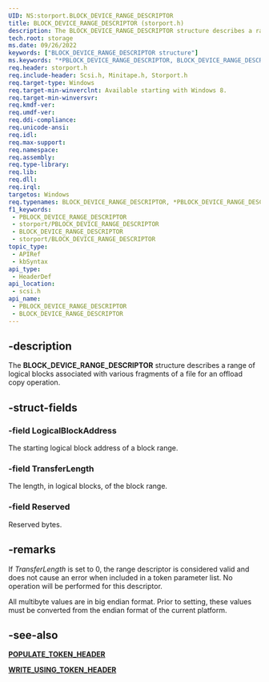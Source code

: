 ```yaml
---
UID: NS:storport.BLOCK_DEVICE_RANGE_DESCRIPTOR
title: BLOCK_DEVICE_RANGE_DESCRIPTOR (storport.h)
description: The BLOCK_DEVICE_RANGE_DESCRIPTOR structure describes a range of logical blocks associated with various fragments of a file for an offload copy operation.
tech.root: storage
ms.date: 09/26/2022
keywords: ["BLOCK_DEVICE_RANGE_DESCRIPTOR structure"]
ms.keywords: "*PBLOCK_DEVICE_RANGE_DESCRIPTOR, BLOCK_DEVICE_RANGE_DESCRIPTOR, BLOCK_DEVICE_RANGE_DESCRIPTOR structure [Storage Devices], PBLOCK_DEVICE_RANGE_DESCRIPTOR, PBLOCK_DEVICE_RANGE_DESCRIPTOR structure pointer [Storage Devices], scsi/BLOCK_DEVICE_RANGE_DESCRIPTOR, scsi/PBLOCK_DEVICE_RANGE_DESCRIPTOR, storage.block_device_range_descriptor"
req.header: storport.h
req.include-header: Scsi.h, Minitape.h, Storport.h
req.target-type: Windows
req.target-min-winverclnt: Available starting with Windows 8.
req.target-min-winversvr: 
req.kmdf-ver: 
req.umdf-ver: 
req.ddi-compliance: 
req.unicode-ansi: 
req.idl: 
req.max-support: 
req.namespace: 
req.assembly: 
req.type-library: 
req.lib: 
req.dll: 
req.irql: 
targetos: Windows
req.typenames: BLOCK_DEVICE_RANGE_DESCRIPTOR, *PBLOCK_DEVICE_RANGE_DESCRIPTOR
f1_keywords:
 - PBLOCK_DEVICE_RANGE_DESCRIPTOR
 - storport/PBLOCK_DEVICE_RANGE_DESCRIPTOR
 - BLOCK_DEVICE_RANGE_DESCRIPTOR
 - storport/BLOCK_DEVICE_RANGE_DESCRIPTOR
topic_type:
 - APIRef
 - kbSyntax
api_type:
 - HeaderDef
api_location:
 - scsi.h
api_name:
 - PBLOCK_DEVICE_RANGE_DESCRIPTOR
 - BLOCK_DEVICE_RANGE_DESCRIPTOR
---
```


## -description

The **BLOCK_DEVICE_RANGE_DESCRIPTOR** structure describes a range of logical blocks associated with various fragments of a file for an offload copy operation.

## -struct-fields

### -field LogicalBlockAddress

The starting logical block address of a block range.

### -field TransferLength

The length, in logical blocks, of the block range.

### -field Reserved

Reserved bytes.

## -remarks

If *TransferLength* is set to 0, the range descriptor is considered valid and does not cause an error when included in a token parameter list. No operation will be performed for this descriptor.

All multibyte values are in big endian format. Prior to setting, these values must be converted from the endian format of the current platform.

## -see-also

[**POPULATE_TOKEN_HEADER**](/windows-hardware/drivers/ddi/storport/ns-storport-populate_token_header)

[**WRITE_USING_TOKEN_HEADER**](/windows-hardware/drivers/ddi/minitape/ns-minitape-write_using_token_header)
